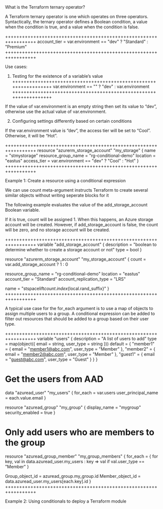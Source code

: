 What is the Terraform ternary operator?

A Terraform ternary operator is one which operates on three operators. Syntactically, the ternary operator defines a Boolean condition, a value when the condition is true, and a value when the condition is false. 

+++++++++++++++++++++++++++++++++++++++++++++++++++++++++++++++++
account_tier = var.environment == "dev" ? "Standard" : "Premium"
+++++++++++++++++++++++++++++++++++++++++++++++++++++++++++++++++

Use cases:

1. Testing for the existence of a variable’s value
+++++++++++++++++++++++++++++++++++++++++++++++++++++++++++++++++
var.environment == "" ? "dev" : var.environment
+++++++++++++++++++++++++++++++++++++++++++++++++++++++++++++++++

If the value of var.environment is an empty string then set its value to “dev”, otherwise use the actual value of var.environment.

2. Configuring settings differently based on certain conditions

If the var.environment value is “dev”, the access tier will be set to “Cool”. Otherwise, it will be “Hot”.

+++++++++++++++++++++++++++++++++++++++++++++++++++++++++++++++++
resource "azurerm_storage_account" "my_storage" {
  name                            = "stmystorage"
  resource_group_name             = "rg-conditional-demo"
  location                        = "eastus"
  access_tier                     = var.environment == "dev" ? "Cool" : "Hot"
}
+++++++++++++++++++++++++++++++++++++++++++++++++++++++++++++++++


Example 1: Create a resource using a conditional expression

We can use count meta-argument instructs Terraform to create several similar objects without writing seperate blocks for it

The following example evaluates the value of the add_storage_account Boolean variable.

If it is true, count will be assigned 1. When this happens, an Azure storage account will be created. However, if add_storage_account is false, the count will be zero, and no storage account will be created.

+++++++++++++++++++++++++++++++++++++++++++++++++++++++++++++++++
variable "add_storage_account" {
  description = "boolean to determine whether to create a storage account or not"
  type        = bool
}

resource "azurerm_storage_account" "my_storage_account" {
  count = var.add_storage_account ? 1 : 0

  resource_group_name      = "rg-conditional-demo"
  location                 = "eastus"
  account_tier             = "Standard"
  account_replication_type = "LRS"

  name = "stspacelift${count.index}${local.rand_suffix}"
}
+++++++++++++++++++++++++++++++++++++++++++++++++++++++++++++++++

A typical use case for the for_each argument is to use a map of objects to assign multiple users to a group. A conditional expression can be added to filter out resources that should be added to a group based on their user type.


+++++++++++++++++++++++++++++++++++++++++++++++++++++++++++++++++
variable "users" {
  description = "A list of users to add"
  type = map(object({
    email     = string,
    user_type = string
  }))
  default = {
    "member1" = {
      email     = "member1@abc.com",
      user_type = "Member"
    },
    "member2" = {
      email     = "member2@abc.com",
      user_type = "Member"
    },
    "guest1" = {
      email     = "guest@abc.com",
      user_type = "Guest"
    }
  }
}

# Get the users from AAD
data "azuread_user" "my_users" {
  for_each = var.users
  	user_principal_name = each.value.email
}

resource "azuread_group" "my_group" {
  display_name     = "mygroup"
  security_enabled = true
}


# Only add users who are members to the group
resource "azuread_group_member" "my_group_members" {
  for_each = { for key, val in data.azuread_user.my_users :
  	key => val if val.user_type == "Member" }

  Group_object_id     = azuread_group.my_group.id
  Member_object_id = data.azuread_user.my_users[each.key].id
}
+++++++++++++++++++++++++++++++++++++++++++++++++++++++++++++++++

Example 2: Using conditionals to deploy a Terraform module

